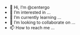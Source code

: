 - 👋 Hi, I’m @centergo
- 👀 I’m interested in ...
- 🌱 I’m currently learning ...
- 💞️ I’m looking to collaborate on ...
- 📫 How to reach me ...

<!---
centergo/centergo is a ✨ special ✨ repository because its `README.md` (this file) appears on your GitHub profile.
You can click the Preview link to take a look at your changes.
--->
